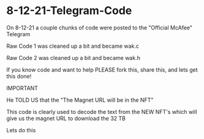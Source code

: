 # 8-12-21-Telegram-Code
On 8-12-21 a couple chunks of code were posted to the "Official McAfee" Telegram  


Raw Code 1 was cleaned up a bit and became wak.c

Raw Code 2 was cleaned up a bit and became wak.h




If you know code and want to help PLEASE fork this, share this, and lets get this done!


IMPORTANT

He TOLD US that the "The Magnet URL will be in the NFT"

This code is clearly used to decode the text from the NEW NFT's which will give us the magnet URL to download the 32 TB

Lets do this


